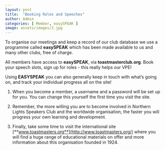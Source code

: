 ```yaml
---
layout: post
title:  "Booking Roles and Speeches"
author: Admin
categories: [ Member, easySPEAK ]
image: assets/images/2.jpg
---
```

To organise our meetings and keep a record of our club database we use a programme called **easySPEAK** which has been made available to us and many other clubs, free of charge.

All members have access to **easySPEAK**, via **toastmasterclub.org**. Book your speech slots, sign up for roles - this really helps our VPE!

Using **EASYSPEAK** you can also generally keep in touch with what’s going on, and track your individual progress all on the site!

1. When you become a member, a username and a password will be set up for you. You can change this yourself the first time you visit the site.

2. Remember, the more willing you are to become involved in Northern Lights Speakers Club and the worldwide organisation, the faster you will progress your own learning and development.

3. Finally, take some time to visit the international site [**www.toastmasters.org**](http://www.toastmasters.org/) where you will find a huge range of educational materials on offer and more information about this organisation founded in 1924.
